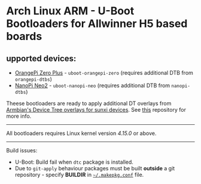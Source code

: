 # Arch Linux ARM - U-Boot Bootloaders for Allwinner H5 based boards

## upported devices:

* [OrangePi Zero Plus](http://www.orangepi.org/OrangePiZeroPlus/) - `uboot-orangepi-zero` (requires additional DTB from `orangepi-dtbs`)
* [NanoPi Neo2](http://www.friendlyarm.com/index.php?route=product/product&product_id=180) - `uboot-nanopi-neo` (requires additional DTB from `nanopi-dtbs`)

Theese bootloaders are ready to apply additional DT overlays from [Armbian's Device Tree overlays for sunxi devices](http://github.com/armbian/sunxi-DT-overlays).
See [this](http://github.com/RoEdAl/alarm-sunxi-dt-overlays-aarch64) repository for more info.

---

All bootloaders requires Linux kernel version *4.15.0* or above.

---

Build issues:

* U-Boot: Build fail when `dtc` package is installed.
* Due to `git-apply` behaviour packages must be built **outside** a git repository - 
  specify **BUILDIR** in [`~/.makepkg.conf`](http://www.archlinux.org/pacman/makepkg.conf.5.html) file.
